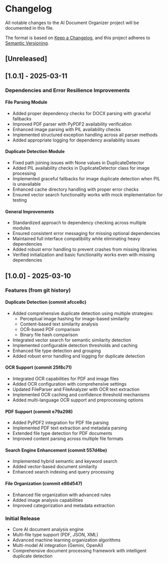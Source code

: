 # Changelog

All notable changes to the AI Document Organizer project will be documented in this file.

The format is based on [Keep a Changelog](https://keepachangelog.com/en/1.0.0/),
and this project adheres to [Semantic Versioning](https://semver.org/spec/v2.0.0.html).

## [Unreleased]

## [1.0.1] - 2025-03-11

### Dependencies and Error Resilience Improvements

#### File Parsing Module
- Added proper dependency checks for DOCX parsing with graceful fallbacks
- Improved PDF parser with PyPDF2 availability verification
- Enhanced image parsing with PIL availability checks
- Implemented structured exception handling across all parser methods
- Added appropriate logging for dependency availability issues

#### Duplicate Detection Module
- Fixed path joining issues with None values in DuplicateDetector
- Added PIL availability checks in DuplicateDetector class for image processing
- Implemented graceful fallbacks for image duplicate detection when PIL is unavailable
- Enhanced cache directory handling with proper error checks
- Ensured vector search functionality works with mock implementation for testing

#### General Improvements
- Standardized approach to dependency checking across multiple modules
- Ensured consistent error messaging for missing optional dependencies
- Maintained full interface compatibility while eliminating heavy dependencies
- Added robust error handling to prevent crashes from missing libraries
- Verified initialization and basic functionality works even with missing dependencies

## [1.0.0] - 2025-03-10

### Features (from git history)

#### Duplicate Detection (commit afcce8c)
- Added comprehensive duplicate detection using multiple strategies:
  - Perceptual image hashing for image-based similarity
  - Content-based text similarity analysis
  - OCR-based PDF comparison
  - Binary file hash comparison
- Integrated vector search for semantic similarity detection
- Implemented configurable detection thresholds and caching
- Enhanced file type detection and grouping
- Added robust error handling and logging for duplicate detection

#### OCR Support (commit 25f8c71)
- Integrated OCR capabilities for PDF and image files
- Added OCR configuration with comprehensive settings
- Updated FileParser and FileAnalyzer with OCR text extraction
- Implemented OCR caching and confidence threshold mechanisms
- Added multi-language OCR support and preprocessing options

#### PDF Support (commit e79a298)
- Added PyPDF2 integration for PDF file parsing
- Implemented PDF text extraction and metadata parsing
- Extended file type detection for PDF documents
- Improved content parsing across multiple file formats

#### Search Engine Enhancement (commit 557d4be)
- Implemented hybrid semantic and keyword search
- Added vector-based document similarity
- Enhanced search indexing and query processing

#### File Organization (commit e86d547)
- Enhanced file organization with advanced rules
- Added image analysis capabilities
- Improved categorization and metadata extraction

### Initial Release
- Core AI document analysis engine
- Multi-file type support (PDF, JSON, XML)
- Advanced machine learning organization algorithms
- Multi-model AI integration (Gemini, OpenAI)
- Comprehensive document processing framework with intelligent duplicate detection
